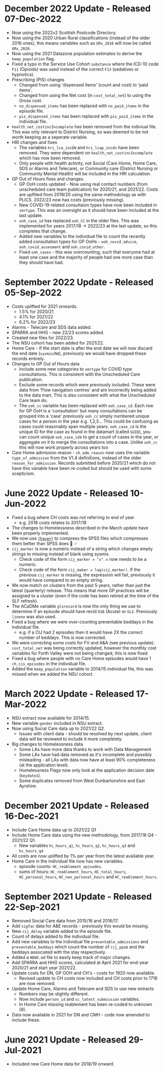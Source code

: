 # December 2022 Update - Released 07-Dec-2022
* Now using the 2022v2 Scottish Postcode Directory.
* Now using the 2020 Urban Rural classifications (instead of the older 2016 ones), this means variables such as `URx_2016` will now be called `URx_2020`.
* Now using the 2021 Datazone population estimates to derive the `keep_population` flag.
* Fixed a typo in the Service Use Cohort `substance` where the ICD-10 code `F11` (Opioids) was used instead of the correct `F13` (sedatives or hypnotics).
* Prescribing (PIS) changes
  * Changed from using 'dispensed items' (count and cost) to 'paid items'.
  * Changed from using the Net cost (in `cost_total_net`) to using the Gross cost.
  * `no_dispensed_items` has been replaced with `no_paid_items` in the episode file.
  * `pis_dispensed_items` has been replaced with `pis_paid_items` in the individual file.
* `health_net_costincIncomplete` has been removed from the indiviual file. This was only relevant to District Nursing, so was deemed to be not worth keeping as a seperate variable.
* HRI changes and fixes
  * The variables `hri_lca_incDN` and `hri_lcap_incdn` have been removed. They were dependent on `health_net_costincIncomplete` which has now been removed.
  * Only people with health activity, not Social (Care Home, Home Care, SDS or Alarms and Telecare), or Community care (District Nursing or Community Mental Health) will be included in the HRI calculation.
* GP Out of Hours fixes and changes.
  * GP OoH costs updated - Now using real contact numbers (from unscheduled care team publication) for 2020/21, and 2021/22. Costs are upflited from 2019/20 using the same methodology as with PLICS. 2022/23 now has costs (previously missing).
  * New COVID-19 related consultaion types have now been included in `smrtype`. This was an oversight as it should have been included at the last update.
  * `ooh_case_id` has replaced `ooh_CC` in the older files. This was implemented for years 2017/18 -> 2022/23 at the last update, so this completes that change.
  * Added new variables to the individual file to count the recently added consultation types for GP OoHs - `ooh_covid_advice`, `ooh_covid_assesment` and `ooh_covid_other`.
  * Fixed `ooh_cases` - this was overcounting, such that everyone had at least one case and the majority of people had one more case than they should have had.


# September 2022 Update - Released 05-Sep-2022
* Costs uplifted for 2021 onwards.
  * 1.5% for 2020/21
  * 4.1% for 2021/22
  * 6.2% for 2022/23
*  Alarms - Telecare and SDS data added.
* SPARRA and HHG - new 22/23 scores added.  
* Created new files for 2022/23.
* The NSU cohort has been added for 2021/22.
* Home Care - If the start date is after the end date we will now discard the end date (`sysmis`/`NA`), previously we would have dropped these records entirely.
* Changes to GP Out of Hours data
  * Include some new categories to `smrtype` for COVID type consultations. This is consistent with the Unscheduled Care publication.
  * Exclude some records which were previously included. These were data from 'Flow navigation centres' and are incorrectly being added to the data mart. This is also consistent with what the Unscheduled Care team do.
  * The `ooh_cc` variable has been replaced with `ooh_case_id`. Each row for GP OoH is a 'consultation' but many consultations can be grouped into a 'case' previously `ooh_cc` simply numbered unique cases for a person in the year e.g. 1,2,3... This could be confusing as cases could reasonably span multiple years. `ooh_case_id` is the unique ID for the case as found in the datamart (called `GUID`), you can count unique `ooh_case_id`s to get a count of cases in the year, or aggregate on it to merge the consultations into a case. Unlike `ooh_cc` this will now work properly across years too
* Care Home admission reason - `ch_adm_reason` now uses the variable `type_of_admission` from the V1.4 definitions, instead of the older `reason_for_admission`. Records submitted before 2020/21 which do not have this variable have been re-coded but should be used with some scepticism.


# June 2022 Update - Released 10-Jun-2022

* Fixed a bug where CH costs was not referring to end of year. 
  * e.g. 2018 costs relates to 2017/18
* The changes to Homelessness described in the March update have been properly implemented.
* We now use [`{haven}`](https://haven.tidyverse.org/news/index.html) to compress the SPSS files which compresses them better than SPSS does 🤷
♂️
* `cij_marker` is now a numeric instead of a string which changes empty strings to missing instead of blank using sysmis.
  * Check code of the form `cij_marker = "x"`. `x` now needs to be a numeric.
  * Check code of the form `cij_maker = lag(cij_marker)`. If the previous `cij_marker` is missing, the expression will fail, previously it would have compared to an empty string.
* We now match on clusters from the past 5 years, rather than just the latest (quarterly) release. This means that more GP practices will be assigned to a cluster (even if the code has been retired at the time of the SLF refresh).
* The ACaDMe variable `glsrecord` is now the only thing we use to determine if an episode should have recid `01B` (Acute) or `GLS`. Previously `lineno` was also used.
* Fixed a bug where we were over-counting preventable beddays in the individual file.
  * e.g. if a CIJ had 2 episodes then it would have 2X the correct number of beddays. This is now corrected.
* We were correcting some costs for FV and A&A (see previous update). `cost_total_net` was being correctly updated, however the monthly cost variables for Forth Valley were not being changed, this is now fixed.
* Fixed a bug where people with no Care Home episodes would have 1 `ch_cis_episodes` in the individual file.
* Added the `keep_population` variable to 2014/15 individual file, this was missed when we added the NSU cohort.

# March 2022 Update - Released 17-Mar-2022
* NSU extract now available for 2014/15.
* New variable `gender` included in NSU extract.
* Now using Social Care data up to 2021/22 Q2.
  * Issues with client data - should be resolved by next update, client data will be reviewed to include it more completely.
* Big changes to Homelessness data
  * Some LAs have more data thanks to work with Data Management
  * Some LAs have had data removed as it's incomplete and possibly misleading - all LAs with data now have at least 90% completeness (at the application level).
  * Homelessness Flags now only look at the application decision date (`keydate1`).
  * Some duplicates removed from West Dunbartonshire and East Ayrshire.
 
# December 2021 Update - Released 16-Dec-2021

* Include Care Home data up to 2021/22 Q1
* Include Home Care data using the new methodology, from 2017/18 Q4 - 2021/22 Q1.
  * New variables `hc_hours_q1`, `hc_hours_q2`, `hc_hours_q3` and `hc_hours_q4`
* All costs are now uplifted by 1% per year from the latest available year.
* Home Care in the individual file now has new variables.
  * episode counts: `HC_reablement_episodes`.
  * sums of hours: `HC_reablement_hours`, `HC_total_hours`, `HC_personal_hours`, `HC_non_personal_hours` and `HC_reablement_hours`.

# September 2021 Update - Released 22-Sep-2021

* Removed Social Care data from 2015/16 and 2016/17.
* Add `sigfac` data for A&E records - previously this would be missing.
* New `cij_delay` variable added to the episode file.
* Count of delays added to the individual file.
* Add new variables to the individual file `preventable_admissions` and `preventable_beddays` which count the number of `cij_ppa`s and the beddays associated with the stay respectively.
* Added a `NEWS.md` file to easily keep track of major changes.
* Add SPARRA and HHG scores, calculated at April 2021 for end-year 2020/21 and start year 2021/22.
* Update costs for DN, GP OOH and CH's - costs for 1920 now available. 
    * Revised update to CH costs now included and CH costs prior to 1718 are now removed. 
* Update Home Care, Alarms and Telecare and SDS to use new extracts
    * Numbers may be slightly different.
    * Now include `person_id` and `sc_latest_submission` variables.
    * In Home Care missing reablement has been re-coded to unknown (9).
* Data now available in 2021 for DN and CMH - code now amended to include these.

# June 2021 Update - Released 29-Jul-2021

* Included new Care Home data for 2018/19 onward.
